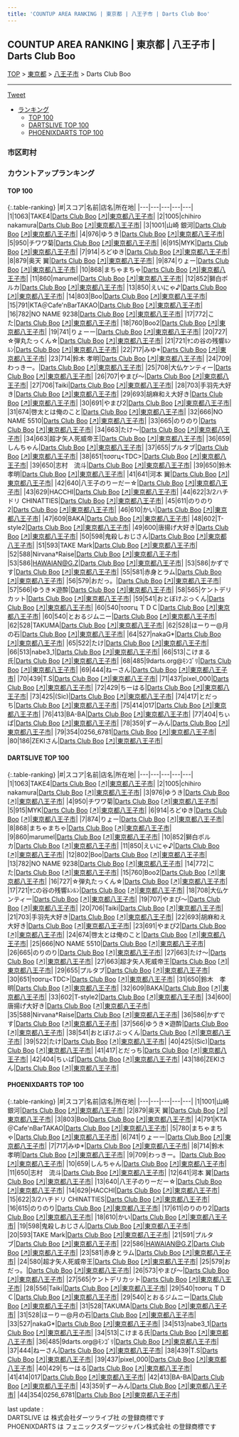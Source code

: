 ```yaml
---
title: 'COUNTUP AREA RANKING | 東京都 | 八王子市 | Darts Club Boo'
---
```

## COUNTUP AREA RANKING | 東京都 | 八王子市 | Darts Club Boo

[TOP](/darts/rank/) > [東京都](/darts/rank/東京都/) > [八王子市](/darts/rank/東京都/八王子市/) > Darts Club Boo

___

<a href="https://twitter.com/share?ref_src=twsrc%5Etfw" data-text="COUNTUP AREA RANKING | 東京都八王子市Darts Club Boo" class="twitter-share-button" data-hashtags="DARTSLIVE,PHOENIXDARTS,darts,ダーツ" data-show-count="false">Tweet</a>

* [ランキング](#カウントアップランキング)
    * [TOP 100](#top-100)
    * [DARTSLIVE TOP 100](#dartslive-top-100)
    * [PHOENIXDARTS TOP 100](#phoenixdarts-top-100)

### 市区町村

<ul>

</ul>

### カウントアップランキング

#### TOP 100



{:.table-ranking}
|#|スコア|名前|店名|所在地|
|---|---|---|---|---|
|1|1063|<span class="rank-name-dl">TAKE4</span>|<a href="/darts/rank/shops/1cddfd6c1892a90b774c926eb736cb5a.html">Darts Club Boo</a> <a href="https://search.dartslive.com/jp/shop/1cddfd6c1892a90b774c926eb736cb5a">[↗]</a>|<a href="/darts/rank/東京都/八王子市">東京都八王子市</a>|
|2|1005|<span class="rank-name-dl">chihiro nakamura</span>|<a href="/darts/rank/shops/1cddfd6c1892a90b774c926eb736cb5a.html">Darts Club Boo</a> <a href="https://search.dartslive.com/jp/shop/1cddfd6c1892a90b774c926eb736cb5a">[↗]</a>|<a href="/darts/rank/東京都/八王子市">東京都八王子市</a>|
|3|1001|<span class="rank-name-pd">山崎 銀河</span>|<a href="/darts/rank/shops/94196.html">Darts Club Boo</a> <a href="https://vs.phoenixdarts.com/jp/shop/shopDetailInfo/s_94196?s_seq=94196">[↗]</a>|<a href="/darts/rank/東京都/八王子市">東京都八王子市</a>|
|4|976|<span class="rank-name-dl">ゆうき</span>|<a href="/darts/rank/shops/1cddfd6c1892a90b774c926eb736cb5a.html">Darts Club Boo</a> <a href="https://search.dartslive.com/jp/shop/1cddfd6c1892a90b774c926eb736cb5a">[↗]</a>|<a href="/darts/rank/東京都/八王子市">東京都八王子市</a>|
|5|950|<span class="rank-name-dl">チワワ菊</span>|<a href="/darts/rank/shops/1cddfd6c1892a90b774c926eb736cb5a.html">Darts Club Boo</a> <a href="https://search.dartslive.com/jp/shop/1cddfd6c1892a90b774c926eb736cb5a">[↗]</a>|<a href="/darts/rank/東京都/八王子市">東京都八王子市</a>|
|6|915|<span class="rank-name-dl">MYK</span>|<a href="/darts/rank/shops/1cddfd6c1892a90b774c926eb736cb5a.html">Darts Club Boo</a> <a href="https://search.dartslive.com/jp/shop/1cddfd6c1892a90b774c926eb736cb5a">[↗]</a>|<a href="/darts/rank/東京都/八王子市">東京都八王子市</a>|
|7|914|<span class="rank-name-dl">ろどゆき</span>|<a href="/darts/rank/shops/1cddfd6c1892a90b774c926eb736cb5a.html">Darts Club Boo</a> <a href="https://search.dartslive.com/jp/shop/1cddfd6c1892a90b774c926eb736cb5a">[↗]</a>|<a href="/darts/rank/東京都/八王子市">東京都八王子市</a>|
|8|879|<span class="rank-name-pd"><span class="pro-icon-pd"></span>奥天 翼</span>|<a href="/darts/rank/shops/94196.html">Darts Club Boo</a> <a href="https://vs.phoenixdarts.com/jp/shop/shopDetailInfo/s_94196?s_seq=94196">[↗]</a>|<a href="/darts/rank/東京都/八王子市">東京都八王子市</a>|
|9|874|<span class="rank-name-dl">りょー</span>|<a href="/darts/rank/shops/1cddfd6c1892a90b774c926eb736cb5a.html">Darts Club Boo</a> <a href="https://search.dartslive.com/jp/shop/1cddfd6c1892a90b774c926eb736cb5a">[↗]</a>|<a href="/darts/rank/東京都/八王子市">東京都八王子市</a>|
|10|868|<span class="rank-name-dl">まちゃまちゃ</span>|<a href="/darts/rank/shops/1cddfd6c1892a90b774c926eb736cb5a.html">Darts Club Boo</a> <a href="https://search.dartslive.com/jp/shop/1cddfd6c1892a90b774c926eb736cb5a">[↗]</a>|<a href="/darts/rank/東京都/八王子市">東京都八王子市</a>|
|11|860|<span class="rank-name-dl">marumel</span>|<a href="/darts/rank/shops/1cddfd6c1892a90b774c926eb736cb5a.html">Darts Club Boo</a> <a href="https://search.dartslive.com/jp/shop/1cddfd6c1892a90b774c926eb736cb5a">[↗]</a>|<a href="/darts/rank/東京都/八王子市">東京都八王子市</a>|
|12|852|<span class="rank-name-dl">獅白ポルカ</span>|<a href="/darts/rank/shops/1cddfd6c1892a90b774c926eb736cb5a.html">Darts Club Boo</a> <a href="https://search.dartslive.com/jp/shop/1cddfd6c1892a90b774c926eb736cb5a">[↗]</a>|<a href="/darts/rank/東京都/八王子市">東京都八王子市</a>|
|13|850|<span class="rank-name-dl">えいにゃ♪</span>|<a href="/darts/rank/shops/1cddfd6c1892a90b774c926eb736cb5a.html">Darts Club Boo</a> <a href="https://search.dartslive.com/jp/shop/1cddfd6c1892a90b774c926eb736cb5a">[↗]</a>|<a href="/darts/rank/東京都/八王子市">東京都八王子市</a>|
|14|803|<span class="rank-name-pd">Boo</span>|<a href="/darts/rank/shops/94196.html">Darts Club Boo</a> <a href="https://vs.phoenixdarts.com/jp/shop/shopDetailInfo/s_94196?s_seq=94196">[↗]</a>|<a href="/darts/rank/東京都/八王子市">東京都八王子市</a>|
|15|791|<span class="rank-name-pd">KTA＠Cafe&#x27;nBarTAKAO</span>|<a href="/darts/rank/shops/94196.html">Darts Club Boo</a> <a href="https://vs.phoenixdarts.com/jp/shop/shopDetailInfo/s_94196?s_seq=94196">[↗]</a>|<a href="/darts/rank/東京都/八王子市">東京都八王子市</a>|
|16|782|<span class="rank-name-dl">NO NAME 9238</span>|<a href="/darts/rank/shops/1cddfd6c1892a90b774c926eb736cb5a.html">Darts Club Boo</a> <a href="https://search.dartslive.com/jp/shop/1cddfd6c1892a90b774c926eb736cb5a">[↗]</a>|<a href="/darts/rank/東京都/八王子市">東京都八王子市</a>|
|17|772|<span class="rank-name-dl">こた</span>|<a href="/darts/rank/shops/1cddfd6c1892a90b774c926eb736cb5a.html">Darts Club Boo</a> <a href="https://search.dartslive.com/jp/shop/1cddfd6c1892a90b774c926eb736cb5a">[↗]</a>|<a href="/darts/rank/東京都/八王子市">東京都八王子市</a>|
|18|760|<span class="rank-name-dl">Boo2</span>|<a href="/darts/rank/shops/1cddfd6c1892a90b774c926eb736cb5a.html">Darts Club Boo</a> <a href="https://search.dartslive.com/jp/shop/1cddfd6c1892a90b774c926eb736cb5a">[↗]</a>|<a href="/darts/rank/東京都/八王子市">東京都八王子市</a>|
|19|741|<span class="rank-name-pd">りょーー</span>|<a href="/darts/rank/shops/94196.html">Darts Club Boo</a> <a href="https://vs.phoenixdarts.com/jp/shop/shopDetailInfo/s_94196?s_seq=94196">[↗]</a>|<a href="/darts/rank/東京都/八王子市">東京都八王子市</a>|
|20|727|<span class="rank-name-dl">☆弾丸たっくん☆</span>|<a href="/darts/rank/shops/1cddfd6c1892a90b774c926eb736cb5a.html">Darts Club Boo</a> <a href="https://search.dartslive.com/jp/shop/1cddfd6c1892a90b774c926eb736cb5a">[↗]</a>|<a href="/darts/rank/東京都/八王子市">東京都八王子市</a>|
|21|721|<span class="rank-name-dl">ﾔﾆの谷の残響ﾙﾝﾙﾝ</span>|<a href="/darts/rank/shops/1cddfd6c1892a90b774c926eb736cb5a.html">Darts Club Boo</a> <a href="https://search.dartslive.com/jp/shop/1cddfd6c1892a90b774c926eb736cb5a">[↗]</a>|<a href="/darts/rank/東京都/八王子市">東京都八王子市</a>|
|22|717|<span class="rank-name-pd">みゆ*</span>|<a href="/darts/rank/shops/94196.html">Darts Club Boo</a> <a href="https://vs.phoenixdarts.com/jp/shop/shopDetailInfo/s_94196?s_seq=94196">[↗]</a>|<a href="/darts/rank/東京都/八王子市">東京都八王子市</a>|
|23|714|<span class="rank-name-pd">鈴木 孝明</span>|<a href="/darts/rank/shops/94196.html">Darts Club Boo</a> <a href="https://vs.phoenixdarts.com/jp/shop/shopDetailInfo/s_94196?s_seq=94196">[↗]</a>|<a href="/darts/rank/東京都/八王子市">東京都八王子市</a>|
|24|709|<span class="rank-name-pd">わっきー。</span>|<a href="/darts/rank/shops/94196.html">Darts Club Boo</a> <a href="https://vs.phoenixdarts.com/jp/shop/shopDetailInfo/s_94196?s_seq=94196">[↗]</a>|<a href="/darts/rank/東京都/八王子市">東京都八王子市</a>|
|25|708|<span class="rank-name-dl">大仏ケンティー</span>|<a href="/darts/rank/shops/1cddfd6c1892a90b774c926eb736cb5a.html">Darts Club Boo</a> <a href="https://search.dartslive.com/jp/shop/1cddfd6c1892a90b774c926eb736cb5a">[↗]</a>|<a href="/darts/rank/東京都/八王子市">東京都八王子市</a>|
|26|707|<span class="rank-name-dl">やまぴ〜</span>|<a href="/darts/rank/shops/1cddfd6c1892a90b774c926eb736cb5a.html">Darts Club Boo</a> <a href="https://search.dartslive.com/jp/shop/1cddfd6c1892a90b774c926eb736cb5a">[↗]</a>|<a href="/darts/rank/東京都/八王子市">東京都八王子市</a>|
|27|706|<span class="rank-name-dl">Taiki</span>|<a href="/darts/rank/shops/1cddfd6c1892a90b774c926eb736cb5a.html">Darts Club Boo</a> <a href="https://search.dartslive.com/jp/shop/1cddfd6c1892a90b774c926eb736cb5a">[↗]</a>|<a href="/darts/rank/東京都/八王子市">東京都八王子市</a>|
|28|703|<span class="rank-name-dl">手羽先大好き</span>|<a href="/darts/rank/shops/1cddfd6c1892a90b774c926eb736cb5a.html">Darts Club Boo</a> <a href="https://search.dartslive.com/jp/shop/1cddfd6c1892a90b774c926eb736cb5a">[↗]</a>|<a href="/darts/rank/東京都/八王子市">東京都八王子市</a>|
|29|693|<span class="rank-name-dl">胡麻和え大好き</span>|<a href="/darts/rank/shops/1cddfd6c1892a90b774c926eb736cb5a.html">Darts Club Boo</a> <a href="https://search.dartslive.com/jp/shop/1cddfd6c1892a90b774c926eb736cb5a">[↗]</a>|<a href="/darts/rank/東京都/八王子市">東京都八王子市</a>|
|30|691|<span class="rank-name-dl">やまぴ2</span>|<a href="/darts/rank/shops/1cddfd6c1892a90b774c926eb736cb5a.html">Darts Club Boo</a> <a href="https://search.dartslive.com/jp/shop/1cddfd6c1892a90b774c926eb736cb5a">[↗]</a>|<a href="/darts/rank/東京都/八王子市">東京都八王子市</a>|
|31|674|<span class="rank-name-dl">啓太とは俺のこと</span>|<a href="/darts/rank/shops/1cddfd6c1892a90b774c926eb736cb5a.html">Darts Club Boo</a> <a href="https://search.dartslive.com/jp/shop/1cddfd6c1892a90b774c926eb736cb5a">[↗]</a>|<a href="/darts/rank/東京都/八王子市">東京都八王子市</a>|
|32|666|<span class="rank-name-dl">NO NAME 5510</span>|<a href="/darts/rank/shops/1cddfd6c1892a90b774c926eb736cb5a.html">Darts Club Boo</a> <a href="https://search.dartslive.com/jp/shop/1cddfd6c1892a90b774c926eb736cb5a">[↗]</a>|<a href="/darts/rank/東京都/八王子市">東京都八王子市</a>|
|33|665|<span class="rank-name-dl">のりのり</span>|<a href="/darts/rank/shops/1cddfd6c1892a90b774c926eb736cb5a.html">Darts Club Boo</a> <a href="https://search.dartslive.com/jp/shop/1cddfd6c1892a90b774c926eb736cb5a">[↗]</a>|<a href="/darts/rank/東京都/八王子市">東京都八王子市</a>|
|34|663|<span class="rank-name-dl">たけ〜</span>|<a href="/darts/rank/shops/1cddfd6c1892a90b774c926eb736cb5a.html">Darts Club Boo</a> <a href="https://search.dartslive.com/jp/shop/1cddfd6c1892a90b774c926eb736cb5a">[↗]</a>|<a href="/darts/rank/東京都/八王子市">東京都八王子市</a>|
|34|663|<span class="rank-name-dl">超才矢人死威帝王</span>|<a href="/darts/rank/shops/1cddfd6c1892a90b774c926eb736cb5a.html">Darts Club Boo</a> <a href="https://search.dartslive.com/jp/shop/1cddfd6c1892a90b774c926eb736cb5a">[↗]</a>|<a href="/darts/rank/東京都/八王子市">東京都八王子市</a>|
|36|659|<span class="rank-name-pd">しんちゃん</span>|<a href="/darts/rank/shops/94196.html">Darts Club Boo</a> <a href="https://vs.phoenixdarts.com/jp/shop/shopDetailInfo/s_94196?s_seq=94196">[↗]</a>|<a href="/darts/rank/東京都/八王子市">東京都八王子市</a>|
|37|655|<span class="rank-name-dl">プルタブ</span>|<a href="/darts/rank/shops/1cddfd6c1892a90b774c926eb736cb5a.html">Darts Club Boo</a> <a href="https://search.dartslive.com/jp/shop/1cddfd6c1892a90b774c926eb736cb5a">[↗]</a>|<a href="/darts/rank/東京都/八王子市">東京都八王子市</a>|
|38|651|<span class="rank-name-dl">τσσгц&lt;TDC&gt;</span>|<a href="/darts/rank/shops/1cddfd6c1892a90b774c926eb736cb5a.html">Darts Club Boo</a> <a href="https://search.dartslive.com/jp/shop/1cddfd6c1892a90b774c926eb736cb5a">[↗]</a>|<a href="/darts/rank/東京都/八王子市">東京都八王子市</a>|
|39|650|<span class="rank-name-pd">志村　流斗</span>|<a href="/darts/rank/shops/94196.html">Darts Club Boo</a> <a href="https://vs.phoenixdarts.com/jp/shop/shopDetailInfo/s_94196?s_seq=94196">[↗]</a>|<a href="/darts/rank/東京都/八王子市">東京都八王子市</a>|
|39|650|<span class="rank-name-dl">鈴木　孝明</span>|<a href="/darts/rank/shops/1cddfd6c1892a90b774c926eb736cb5a.html">Darts Club Boo</a> <a href="https://search.dartslive.com/jp/shop/1cddfd6c1892a90b774c926eb736cb5a">[↗]</a>|<a href="/darts/rank/東京都/八王子市">東京都八王子市</a>|
|41|641|<span class="rank-name-pd"><span class="pro-icon-pd"></span>河本 翼</span>|<a href="/darts/rank/shops/94196.html">Darts Club Boo</a> <a href="https://vs.phoenixdarts.com/jp/shop/shopDetailInfo/s_94196?s_seq=94196">[↗]</a>|<a href="/darts/rank/東京都/八王子市">東京都八王子市</a>|
|42|640|<span class="rank-name-pd">八王子のりーだー☆</span>|<a href="/darts/rank/shops/94196.html">Darts Club Boo</a> <a href="https://vs.phoenixdarts.com/jp/shop/shopDetailInfo/s_94196?s_seq=94196">[↗]</a>|<a href="/darts/rank/東京都/八王子市">東京都八王子市</a>|
|43|629|<span class="rank-name-pd">HACCHI</span>|<a href="/darts/rank/shops/94196.html">Darts Club Boo</a> <a href="https://vs.phoenixdarts.com/jp/shop/shopDetailInfo/s_94196?s_seq=94196">[↗]</a>|<a href="/darts/rank/東京都/八王子市">東京都八王子市</a>|
|44|622|<span class="rank-name-pd">3/2ハチドリ CHINATTIES</span>|<a href="/darts/rank/shops/94196.html">Darts Club Boo</a> <a href="https://vs.phoenixdarts.com/jp/shop/shopDetailInfo/s_94196?s_seq=94196">[↗]</a>|<a href="/darts/rank/東京都/八王子市">東京都八王子市</a>|
|45|611|<span class="rank-name-pd">のりのり2</span>|<a href="/darts/rank/shops/94196.html">Darts Club Boo</a> <a href="https://vs.phoenixdarts.com/jp/shop/shopDetailInfo/s_94196?s_seq=94196">[↗]</a>|<a href="/darts/rank/東京都/八王子市">東京都八王子市</a>|
|46|610|<span class="rank-name-pd">かい</span>|<a href="/darts/rank/shops/94196.html">Darts Club Boo</a> <a href="https://vs.phoenixdarts.com/jp/shop/shopDetailInfo/s_94196?s_seq=94196">[↗]</a>|<a href="/darts/rank/東京都/八王子市">東京都八王子市</a>|
|47|609|<span class="rank-name-dl">BAKA</span>|<a href="/darts/rank/shops/1cddfd6c1892a90b774c926eb736cb5a.html">Darts Club Boo</a> <a href="https://search.dartslive.com/jp/shop/1cddfd6c1892a90b774c926eb736cb5a">[↗]</a>|<a href="/darts/rank/東京都/八王子市">東京都八王子市</a>|
|48|602|<span class="rank-name-dl">T-style2</span>|<a href="/darts/rank/shops/1cddfd6c1892a90b774c926eb736cb5a.html">Darts Club Boo</a> <a href="https://search.dartslive.com/jp/shop/1cddfd6c1892a90b774c926eb736cb5a">[↗]</a>|<a href="/darts/rank/東京都/八王子市">東京都八王子市</a>|
|49|600|<span class="rank-name-dl">唐揚げ大好き</span>|<a href="/darts/rank/shops/1cddfd6c1892a90b774c926eb736cb5a.html">Darts Club Boo</a> <a href="https://search.dartslive.com/jp/shop/1cddfd6c1892a90b774c926eb736cb5a">[↗]</a>|<a href="/darts/rank/東京都/八王子市">東京都八王子市</a>|
|50|598|<span class="rank-name-pd">鬼殺しおじさん</span>|<a href="/darts/rank/shops/94196.html">Darts Club Boo</a> <a href="https://vs.phoenixdarts.com/jp/shop/shopDetailInfo/s_94196?s_seq=94196">[↗]</a>|<a href="/darts/rank/東京都/八王子市">東京都八王子市</a>|
|51|593|<span class="rank-name-pd">TAKE Mark</span>|<a href="/darts/rank/shops/94196.html">Darts Club Boo</a> <a href="https://vs.phoenixdarts.com/jp/shop/shopDetailInfo/s_94196?s_seq=94196">[↗]</a>|<a href="/darts/rank/東京都/八王子市">東京都八王子市</a>|
|52|588|<span class="rank-name-dl">Nirvana†Raise</span>|<a href="/darts/rank/shops/1cddfd6c1892a90b774c926eb736cb5a.html">Darts Club Boo</a> <a href="https://search.dartslive.com/jp/shop/1cddfd6c1892a90b774c926eb736cb5a">[↗]</a>|<a href="/darts/rank/東京都/八王子市">東京都八王子市</a>|
|53|586|<span class="rank-name-pd">HAWAIAN@G.Z</span>|<a href="/darts/rank/shops/94196.html">Darts Club Boo</a> <a href="https://vs.phoenixdarts.com/jp/shop/shopDetailInfo/s_94196?s_seq=94196">[↗]</a>|<a href="/darts/rank/東京都/八王子市">東京都八王子市</a>|
|53|586|<span class="rank-name-dl">かずです</span>|<a href="/darts/rank/shops/1cddfd6c1892a90b774c926eb736cb5a.html">Darts Club Boo</a> <a href="https://search.dartslive.com/jp/shop/1cddfd6c1892a90b774c926eb736cb5a">[↗]</a>|<a href="/darts/rank/東京都/八王子市">東京都八王子市</a>|
|55|581|<span class="rank-name-pd">赤身とラム</span>|<a href="/darts/rank/shops/94196.html">Darts Club Boo</a> <a href="https://vs.phoenixdarts.com/jp/shop/shopDetailInfo/s_94196?s_seq=94196">[↗]</a>|<a href="/darts/rank/東京都/八王子市">東京都八王子市</a>|
|56|579|<span class="rank-name-pd">おだっ。</span>|<a href="/darts/rank/shops/94196.html">Darts Club Boo</a> <a href="https://vs.phoenixdarts.com/jp/shop/shopDetailInfo/s_94196?s_seq=94196">[↗]</a>|<a href="/darts/rank/東京都/八王子市">東京都八王子市</a>|
|57|566|<span class="rank-name-dl">ゆうき✕遊酔</span>|<a href="/darts/rank/shops/1cddfd6c1892a90b774c926eb736cb5a.html">Darts Club Boo</a> <a href="https://search.dartslive.com/jp/shop/1cddfd6c1892a90b774c926eb736cb5a">[↗]</a>|<a href="/darts/rank/東京都/八王子市">東京都八王子市</a>|
|58|565|<span class="rank-name-pd">ケントデリカット</span>|<a href="/darts/rank/shops/94196.html">Darts Club Boo</a> <a href="https://vs.phoenixdarts.com/jp/shop/shopDetailInfo/s_94196?s_seq=94196">[↗]</a>|<a href="/darts/rank/東京都/八王子市">東京都八王子市</a>|
|59|541|<span class="rank-name-dl">おとぼけぶっくん</span>|<a href="/darts/rank/shops/1cddfd6c1892a90b774c926eb736cb5a.html">Darts Club Boo</a> <a href="https://search.dartslive.com/jp/shop/1cddfd6c1892a90b774c926eb736cb5a">[↗]</a>|<a href="/darts/rank/東京都/八王子市">東京都八王子市</a>|
|60|540|<span class="rank-name-pd">τσσгц ＴＤＣ</span>|<a href="/darts/rank/shops/94196.html">Darts Club Boo</a> <a href="https://vs.phoenixdarts.com/jp/shop/shopDetailInfo/s_94196?s_seq=94196">[↗]</a>|<a href="/darts/rank/東京都/八王子市">東京都八王子市</a>|
|60|540|<span class="rank-name-pd">とおるジムニー</span>|<a href="/darts/rank/shops/94196.html">Darts Club Boo</a> <a href="https://vs.phoenixdarts.com/jp/shop/shopDetailInfo/s_94196?s_seq=94196">[↗]</a>|<a href="/darts/rank/東京都/八王子市">東京都八王子市</a>|
|62|528|<span class="rank-name-pd">TAKUMA</span>|<a href="/darts/rank/shops/94196.html">Darts Club Boo</a> <a href="https://vs.phoenixdarts.com/jp/shop/shopDetailInfo/s_94196?s_seq=94196">[↗]</a>|<a href="/darts/rank/東京都/八王子市">東京都八王子市</a>|
|62|528|<span class="rank-name-pd">ほーりー@月の石</span>|<a href="/darts/rank/shops/94196.html">Darts Club Boo</a> <a href="https://vs.phoenixdarts.com/jp/shop/shopDetailInfo/s_94196?s_seq=94196">[↗]</a>|<a href="/darts/rank/東京都/八王子市">東京都八王子市</a>|
|64|527|<span class="rank-name-pd">nakaG*</span>|<a href="/darts/rank/shops/94196.html">Darts Club Boo</a> <a href="https://vs.phoenixdarts.com/jp/shop/shopDetailInfo/s_94196?s_seq=94196">[↗]</a>|<a href="/darts/rank/東京都/八王子市">東京都八王子市</a>|
|65|522|<span class="rank-name-dl">たけ</span>|<a href="/darts/rank/shops/1cddfd6c1892a90b774c926eb736cb5a.html">Darts Club Boo</a> <a href="https://search.dartslive.com/jp/shop/1cddfd6c1892a90b774c926eb736cb5a">[↗]</a>|<a href="/darts/rank/東京都/八王子市">東京都八王子市</a>|
|66|513|<span class="rank-name-pd">nabe3_1</span>|<a href="/darts/rank/shops/94196.html">Darts Club Boo</a> <a href="https://vs.phoenixdarts.com/jp/shop/shopDetailInfo/s_94196?s_seq=94196">[↗]</a>|<a href="/darts/rank/東京都/八王子市">東京都八王子市</a>|
|66|513|<span class="rank-name-pd">こけまる氏</span>|<a href="/darts/rank/shops/94196.html">Darts Club Boo</a> <a href="https://vs.phoenixdarts.com/jp/shop/shopDetailInfo/s_94196?s_seq=94196">[↗]</a>|<a href="/darts/rank/東京都/八王子市">東京都八王子市</a>|
|68|485|<span class="rank-name-pd">9darts.org@ﾓﾝｺﾞﾘ</span>|<a href="/darts/rank/shops/94196.html">Darts Club Boo</a> <a href="https://vs.phoenixdarts.com/jp/shop/shopDetailInfo/s_94196?s_seq=94196">[↗]</a>|<a href="/darts/rank/東京都/八王子市">東京都八王子市</a>|
|69|444|<span class="rank-name-pd">ねーさん</span>|<a href="/darts/rank/shops/94196.html">Darts Club Boo</a> <a href="https://vs.phoenixdarts.com/jp/shop/shopDetailInfo/s_94196?s_seq=94196">[↗]</a>|<a href="/darts/rank/東京都/八王子市">東京都八王子市</a>|
|70|439|<span class="rank-name-pd">T.S</span>|<a href="/darts/rank/shops/94196.html">Darts Club Boo</a> <a href="https://vs.phoenixdarts.com/jp/shop/shopDetailInfo/s_94196?s_seq=94196">[↗]</a>|<a href="/darts/rank/東京都/八王子市">東京都八王子市</a>|
|71|437|<span class="rank-name-pd">pixel_000</span>|<a href="/darts/rank/shops/94196.html">Darts Club Boo</a> <a href="https://vs.phoenixdarts.com/jp/shop/shopDetailInfo/s_94196?s_seq=94196">[↗]</a>|<a href="/darts/rank/東京都/八王子市">東京都八王子市</a>|
|72|429|<span class="rank-name-pd">ちーはる</span>|<a href="/darts/rank/shops/94196.html">Darts Club Boo</a> <a href="https://vs.phoenixdarts.com/jp/shop/shopDetailInfo/s_94196?s_seq=94196">[↗]</a>|<a href="/darts/rank/東京都/八王子市">東京都八王子市</a>|
|73|425|<span class="rank-name-dl">(Sic)</span>|<a href="/darts/rank/shops/1cddfd6c1892a90b774c926eb736cb5a.html">Darts Club Boo</a> <a href="https://search.dartslive.com/jp/shop/1cddfd6c1892a90b774c926eb736cb5a">[↗]</a>|<a href="/darts/rank/東京都/八王子市">東京都八王子市</a>|
|74|417|<span class="rank-name-dl">とだっち</span>|<a href="/darts/rank/shops/1cddfd6c1892a90b774c926eb736cb5a.html">Darts Club Boo</a> <a href="https://search.dartslive.com/jp/shop/1cddfd6c1892a90b774c926eb736cb5a">[↗]</a>|<a href="/darts/rank/東京都/八王子市">東京都八王子市</a>|
|75|414|<span class="rank-name-pd">017</span>|<a href="/darts/rank/shops/94196.html">Darts Club Boo</a> <a href="https://vs.phoenixdarts.com/jp/shop/shopDetailInfo/s_94196?s_seq=94196">[↗]</a>|<a href="/darts/rank/東京都/八王子市">東京都八王子市</a>|
|76|413|<span class="rank-name-pd">BA-BA</span>|<a href="/darts/rank/shops/94196.html">Darts Club Boo</a> <a href="https://vs.phoenixdarts.com/jp/shop/shopDetailInfo/s_94196?s_seq=94196">[↗]</a>|<a href="/darts/rank/東京都/八王子市">東京都八王子市</a>|
|77|404|<span class="rank-name-dl">ちぃぱ</span>|<a href="/darts/rank/shops/1cddfd6c1892a90b774c926eb736cb5a.html">Darts Club Boo</a> <a href="https://search.dartslive.com/jp/shop/1cddfd6c1892a90b774c926eb736cb5a">[↗]</a>|<a href="/darts/rank/東京都/八王子市">東京都八王子市</a>|
|78|359|<span class="rank-name-pd">ずーみん</span>|<a href="/darts/rank/shops/94196.html">Darts Club Boo</a> <a href="https://vs.phoenixdarts.com/jp/shop/shopDetailInfo/s_94196?s_seq=94196">[↗]</a>|<a href="/darts/rank/東京都/八王子市">東京都八王子市</a>|
|79|354|<span class="rank-name-pd">0256_6781</span>|<a href="/darts/rank/shops/94196.html">Darts Club Boo</a> <a href="https://vs.phoenixdarts.com/jp/shop/shopDetailInfo/s_94196?s_seq=94196">[↗]</a>|<a href="/darts/rank/東京都/八王子市">東京都八王子市</a>|
|80|186|<span class="rank-name-dl">ZEKIさん</span>|<a href="/darts/rank/shops/1cddfd6c1892a90b774c926eb736cb5a.html">Darts Club Boo</a> <a href="https://search.dartslive.com/jp/shop/1cddfd6c1892a90b774c926eb736cb5a">[↗]</a>|<a href="/darts/rank/東京都/八王子市">東京都八王子市</a>|


#### DARTSLIVE TOP 100



{:.table-ranking}
|#|スコア|名前|店名|所在地|
|---|---|---|---|---|
|1|1063|<span class="rank-name-dl">TAKE4</span>|<a href="/darts/rank/shops/1cddfd6c1892a90b774c926eb736cb5a.html">Darts Club Boo</a> <a href="https://search.dartslive.com/jp/shop/1cddfd6c1892a90b774c926eb736cb5a">[↗]</a>|<a href="/darts/rank/東京都/八王子市">東京都八王子市</a>|
|2|1005|<span class="rank-name-dl">chihiro nakamura</span>|<a href="/darts/rank/shops/1cddfd6c1892a90b774c926eb736cb5a.html">Darts Club Boo</a> <a href="https://search.dartslive.com/jp/shop/1cddfd6c1892a90b774c926eb736cb5a">[↗]</a>|<a href="/darts/rank/東京都/八王子市">東京都八王子市</a>|
|3|976|<span class="rank-name-dl">ゆうき</span>|<a href="/darts/rank/shops/1cddfd6c1892a90b774c926eb736cb5a.html">Darts Club Boo</a> <a href="https://search.dartslive.com/jp/shop/1cddfd6c1892a90b774c926eb736cb5a">[↗]</a>|<a href="/darts/rank/東京都/八王子市">東京都八王子市</a>|
|4|950|<span class="rank-name-dl">チワワ菊</span>|<a href="/darts/rank/shops/1cddfd6c1892a90b774c926eb736cb5a.html">Darts Club Boo</a> <a href="https://search.dartslive.com/jp/shop/1cddfd6c1892a90b774c926eb736cb5a">[↗]</a>|<a href="/darts/rank/東京都/八王子市">東京都八王子市</a>|
|5|915|<span class="rank-name-dl">MYK</span>|<a href="/darts/rank/shops/1cddfd6c1892a90b774c926eb736cb5a.html">Darts Club Boo</a> <a href="https://search.dartslive.com/jp/shop/1cddfd6c1892a90b774c926eb736cb5a">[↗]</a>|<a href="/darts/rank/東京都/八王子市">東京都八王子市</a>|
|6|914|<span class="rank-name-dl">ろどゆき</span>|<a href="/darts/rank/shops/1cddfd6c1892a90b774c926eb736cb5a.html">Darts Club Boo</a> <a href="https://search.dartslive.com/jp/shop/1cddfd6c1892a90b774c926eb736cb5a">[↗]</a>|<a href="/darts/rank/東京都/八王子市">東京都八王子市</a>|
|7|874|<span class="rank-name-dl">りょー</span>|<a href="/darts/rank/shops/1cddfd6c1892a90b774c926eb736cb5a.html">Darts Club Boo</a> <a href="https://search.dartslive.com/jp/shop/1cddfd6c1892a90b774c926eb736cb5a">[↗]</a>|<a href="/darts/rank/東京都/八王子市">東京都八王子市</a>|
|8|868|<span class="rank-name-dl">まちゃまちゃ</span>|<a href="/darts/rank/shops/1cddfd6c1892a90b774c926eb736cb5a.html">Darts Club Boo</a> <a href="https://search.dartslive.com/jp/shop/1cddfd6c1892a90b774c926eb736cb5a">[↗]</a>|<a href="/darts/rank/東京都/八王子市">東京都八王子市</a>|
|9|860|<span class="rank-name-dl">marumel</span>|<a href="/darts/rank/shops/1cddfd6c1892a90b774c926eb736cb5a.html">Darts Club Boo</a> <a href="https://search.dartslive.com/jp/shop/1cddfd6c1892a90b774c926eb736cb5a">[↗]</a>|<a href="/darts/rank/東京都/八王子市">東京都八王子市</a>|
|10|852|<span class="rank-name-dl">獅白ポルカ</span>|<a href="/darts/rank/shops/1cddfd6c1892a90b774c926eb736cb5a.html">Darts Club Boo</a> <a href="https://search.dartslive.com/jp/shop/1cddfd6c1892a90b774c926eb736cb5a">[↗]</a>|<a href="/darts/rank/東京都/八王子市">東京都八王子市</a>|
|11|850|<span class="rank-name-dl">えいにゃ♪</span>|<a href="/darts/rank/shops/1cddfd6c1892a90b774c926eb736cb5a.html">Darts Club Boo</a> <a href="https://search.dartslive.com/jp/shop/1cddfd6c1892a90b774c926eb736cb5a">[↗]</a>|<a href="/darts/rank/東京都/八王子市">東京都八王子市</a>|
|12|802|<span class="rank-name-dl">Boo</span>|<a href="/darts/rank/shops/1cddfd6c1892a90b774c926eb736cb5a.html">Darts Club Boo</a> <a href="https://search.dartslive.com/jp/shop/1cddfd6c1892a90b774c926eb736cb5a">[↗]</a>|<a href="/darts/rank/東京都/八王子市">東京都八王子市</a>|
|13|782|<span class="rank-name-dl">NO NAME 9238</span>|<a href="/darts/rank/shops/1cddfd6c1892a90b774c926eb736cb5a.html">Darts Club Boo</a> <a href="https://search.dartslive.com/jp/shop/1cddfd6c1892a90b774c926eb736cb5a">[↗]</a>|<a href="/darts/rank/東京都/八王子市">東京都八王子市</a>|
|14|772|<span class="rank-name-dl">こた</span>|<a href="/darts/rank/shops/1cddfd6c1892a90b774c926eb736cb5a.html">Darts Club Boo</a> <a href="https://search.dartslive.com/jp/shop/1cddfd6c1892a90b774c926eb736cb5a">[↗]</a>|<a href="/darts/rank/東京都/八王子市">東京都八王子市</a>|
|15|760|<span class="rank-name-dl">Boo2</span>|<a href="/darts/rank/shops/1cddfd6c1892a90b774c926eb736cb5a.html">Darts Club Boo</a> <a href="https://search.dartslive.com/jp/shop/1cddfd6c1892a90b774c926eb736cb5a">[↗]</a>|<a href="/darts/rank/東京都/八王子市">東京都八王子市</a>|
|16|727|<span class="rank-name-dl">☆弾丸たっくん☆</span>|<a href="/darts/rank/shops/1cddfd6c1892a90b774c926eb736cb5a.html">Darts Club Boo</a> <a href="https://search.dartslive.com/jp/shop/1cddfd6c1892a90b774c926eb736cb5a">[↗]</a>|<a href="/darts/rank/東京都/八王子市">東京都八王子市</a>|
|17|721|<span class="rank-name-dl">ﾔﾆの谷の残響ﾙﾝﾙﾝ</span>|<a href="/darts/rank/shops/1cddfd6c1892a90b774c926eb736cb5a.html">Darts Club Boo</a> <a href="https://search.dartslive.com/jp/shop/1cddfd6c1892a90b774c926eb736cb5a">[↗]</a>|<a href="/darts/rank/東京都/八王子市">東京都八王子市</a>|
|18|708|<span class="rank-name-dl">大仏ケンティー</span>|<a href="/darts/rank/shops/1cddfd6c1892a90b774c926eb736cb5a.html">Darts Club Boo</a> <a href="https://search.dartslive.com/jp/shop/1cddfd6c1892a90b774c926eb736cb5a">[↗]</a>|<a href="/darts/rank/東京都/八王子市">東京都八王子市</a>|
|19|707|<span class="rank-name-dl">やまぴ〜</span>|<a href="/darts/rank/shops/1cddfd6c1892a90b774c926eb736cb5a.html">Darts Club Boo</a> <a href="https://search.dartslive.com/jp/shop/1cddfd6c1892a90b774c926eb736cb5a">[↗]</a>|<a href="/darts/rank/東京都/八王子市">東京都八王子市</a>|
|20|706|<span class="rank-name-dl">Taiki</span>|<a href="/darts/rank/shops/1cddfd6c1892a90b774c926eb736cb5a.html">Darts Club Boo</a> <a href="https://search.dartslive.com/jp/shop/1cddfd6c1892a90b774c926eb736cb5a">[↗]</a>|<a href="/darts/rank/東京都/八王子市">東京都八王子市</a>|
|21|703|<span class="rank-name-dl">手羽先大好き</span>|<a href="/darts/rank/shops/1cddfd6c1892a90b774c926eb736cb5a.html">Darts Club Boo</a> <a href="https://search.dartslive.com/jp/shop/1cddfd6c1892a90b774c926eb736cb5a">[↗]</a>|<a href="/darts/rank/東京都/八王子市">東京都八王子市</a>|
|22|693|<span class="rank-name-dl">胡麻和え大好き</span>|<a href="/darts/rank/shops/1cddfd6c1892a90b774c926eb736cb5a.html">Darts Club Boo</a> <a href="https://search.dartslive.com/jp/shop/1cddfd6c1892a90b774c926eb736cb5a">[↗]</a>|<a href="/darts/rank/東京都/八王子市">東京都八王子市</a>|
|23|691|<span class="rank-name-dl">やまぴ2</span>|<a href="/darts/rank/shops/1cddfd6c1892a90b774c926eb736cb5a.html">Darts Club Boo</a> <a href="https://search.dartslive.com/jp/shop/1cddfd6c1892a90b774c926eb736cb5a">[↗]</a>|<a href="/darts/rank/東京都/八王子市">東京都八王子市</a>|
|24|674|<span class="rank-name-dl">啓太とは俺のこと</span>|<a href="/darts/rank/shops/1cddfd6c1892a90b774c926eb736cb5a.html">Darts Club Boo</a> <a href="https://search.dartslive.com/jp/shop/1cddfd6c1892a90b774c926eb736cb5a">[↗]</a>|<a href="/darts/rank/東京都/八王子市">東京都八王子市</a>|
|25|666|<span class="rank-name-dl">NO NAME 5510</span>|<a href="/darts/rank/shops/1cddfd6c1892a90b774c926eb736cb5a.html">Darts Club Boo</a> <a href="https://search.dartslive.com/jp/shop/1cddfd6c1892a90b774c926eb736cb5a">[↗]</a>|<a href="/darts/rank/東京都/八王子市">東京都八王子市</a>|
|26|665|<span class="rank-name-dl">のりのり</span>|<a href="/darts/rank/shops/1cddfd6c1892a90b774c926eb736cb5a.html">Darts Club Boo</a> <a href="https://search.dartslive.com/jp/shop/1cddfd6c1892a90b774c926eb736cb5a">[↗]</a>|<a href="/darts/rank/東京都/八王子市">東京都八王子市</a>|
|27|663|<span class="rank-name-dl">たけ〜</span>|<a href="/darts/rank/shops/1cddfd6c1892a90b774c926eb736cb5a.html">Darts Club Boo</a> <a href="https://search.dartslive.com/jp/shop/1cddfd6c1892a90b774c926eb736cb5a">[↗]</a>|<a href="/darts/rank/東京都/八王子市">東京都八王子市</a>|
|27|663|<span class="rank-name-dl">超才矢人死威帝王</span>|<a href="/darts/rank/shops/1cddfd6c1892a90b774c926eb736cb5a.html">Darts Club Boo</a> <a href="https://search.dartslive.com/jp/shop/1cddfd6c1892a90b774c926eb736cb5a">[↗]</a>|<a href="/darts/rank/東京都/八王子市">東京都八王子市</a>|
|29|655|<span class="rank-name-dl">プルタブ</span>|<a href="/darts/rank/shops/1cddfd6c1892a90b774c926eb736cb5a.html">Darts Club Boo</a> <a href="https://search.dartslive.com/jp/shop/1cddfd6c1892a90b774c926eb736cb5a">[↗]</a>|<a href="/darts/rank/東京都/八王子市">東京都八王子市</a>|
|30|651|<span class="rank-name-dl">τσσгц&lt;TDC&gt;</span>|<a href="/darts/rank/shops/1cddfd6c1892a90b774c926eb736cb5a.html">Darts Club Boo</a> <a href="https://search.dartslive.com/jp/shop/1cddfd6c1892a90b774c926eb736cb5a">[↗]</a>|<a href="/darts/rank/東京都/八王子市">東京都八王子市</a>|
|31|650|<span class="rank-name-dl">鈴木　孝明</span>|<a href="/darts/rank/shops/1cddfd6c1892a90b774c926eb736cb5a.html">Darts Club Boo</a> <a href="https://search.dartslive.com/jp/shop/1cddfd6c1892a90b774c926eb736cb5a">[↗]</a>|<a href="/darts/rank/東京都/八王子市">東京都八王子市</a>|
|32|609|<span class="rank-name-dl">BAKA</span>|<a href="/darts/rank/shops/1cddfd6c1892a90b774c926eb736cb5a.html">Darts Club Boo</a> <a href="https://search.dartslive.com/jp/shop/1cddfd6c1892a90b774c926eb736cb5a">[↗]</a>|<a href="/darts/rank/東京都/八王子市">東京都八王子市</a>|
|33|602|<span class="rank-name-dl">T-style2</span>|<a href="/darts/rank/shops/1cddfd6c1892a90b774c926eb736cb5a.html">Darts Club Boo</a> <a href="https://search.dartslive.com/jp/shop/1cddfd6c1892a90b774c926eb736cb5a">[↗]</a>|<a href="/darts/rank/東京都/八王子市">東京都八王子市</a>|
|34|600|<span class="rank-name-dl">唐揚げ大好き</span>|<a href="/darts/rank/shops/1cddfd6c1892a90b774c926eb736cb5a.html">Darts Club Boo</a> <a href="https://search.dartslive.com/jp/shop/1cddfd6c1892a90b774c926eb736cb5a">[↗]</a>|<a href="/darts/rank/東京都/八王子市">東京都八王子市</a>|
|35|588|<span class="rank-name-dl">Nirvana†Raise</span>|<a href="/darts/rank/shops/1cddfd6c1892a90b774c926eb736cb5a.html">Darts Club Boo</a> <a href="https://search.dartslive.com/jp/shop/1cddfd6c1892a90b774c926eb736cb5a">[↗]</a>|<a href="/darts/rank/東京都/八王子市">東京都八王子市</a>|
|36|586|<span class="rank-name-dl">かずです</span>|<a href="/darts/rank/shops/1cddfd6c1892a90b774c926eb736cb5a.html">Darts Club Boo</a> <a href="https://search.dartslive.com/jp/shop/1cddfd6c1892a90b774c926eb736cb5a">[↗]</a>|<a href="/darts/rank/東京都/八王子市">東京都八王子市</a>|
|37|566|<span class="rank-name-dl">ゆうき✕遊酔</span>|<a href="/darts/rank/shops/1cddfd6c1892a90b774c926eb736cb5a.html">Darts Club Boo</a> <a href="https://search.dartslive.com/jp/shop/1cddfd6c1892a90b774c926eb736cb5a">[↗]</a>|<a href="/darts/rank/東京都/八王子市">東京都八王子市</a>|
|38|541|<span class="rank-name-dl">おとぼけぶっくん</span>|<a href="/darts/rank/shops/1cddfd6c1892a90b774c926eb736cb5a.html">Darts Club Boo</a> <a href="https://search.dartslive.com/jp/shop/1cddfd6c1892a90b774c926eb736cb5a">[↗]</a>|<a href="/darts/rank/東京都/八王子市">東京都八王子市</a>|
|39|522|<span class="rank-name-dl">たけ</span>|<a href="/darts/rank/shops/1cddfd6c1892a90b774c926eb736cb5a.html">Darts Club Boo</a> <a href="https://search.dartslive.com/jp/shop/1cddfd6c1892a90b774c926eb736cb5a">[↗]</a>|<a href="/darts/rank/東京都/八王子市">東京都八王子市</a>|
|40|425|<span class="rank-name-dl">(Sic)</span>|<a href="/darts/rank/shops/1cddfd6c1892a90b774c926eb736cb5a.html">Darts Club Boo</a> <a href="https://search.dartslive.com/jp/shop/1cddfd6c1892a90b774c926eb736cb5a">[↗]</a>|<a href="/darts/rank/東京都/八王子市">東京都八王子市</a>|
|41|417|<span class="rank-name-dl">とだっち</span>|<a href="/darts/rank/shops/1cddfd6c1892a90b774c926eb736cb5a.html">Darts Club Boo</a> <a href="https://search.dartslive.com/jp/shop/1cddfd6c1892a90b774c926eb736cb5a">[↗]</a>|<a href="/darts/rank/東京都/八王子市">東京都八王子市</a>|
|42|404|<span class="rank-name-dl">ちぃぱ</span>|<a href="/darts/rank/shops/1cddfd6c1892a90b774c926eb736cb5a.html">Darts Club Boo</a> <a href="https://search.dartslive.com/jp/shop/1cddfd6c1892a90b774c926eb736cb5a">[↗]</a>|<a href="/darts/rank/東京都/八王子市">東京都八王子市</a>|
|43|186|<span class="rank-name-dl">ZEKIさん</span>|<a href="/darts/rank/shops/1cddfd6c1892a90b774c926eb736cb5a.html">Darts Club Boo</a> <a href="https://search.dartslive.com/jp/shop/1cddfd6c1892a90b774c926eb736cb5a">[↗]</a>|<a href="/darts/rank/東京都/八王子市">東京都八王子市</a>|


#### PHOENIXDARTS TOP 100



{:.table-ranking}
|#|スコア|名前|店名|所在地|
|---|---|---|---|---|
|1|1001|<span class="rank-name-pd">山崎 銀河</span>|<a href="/darts/rank/shops/94196.html">Darts Club Boo</a> <a href="https://vs.phoenixdarts.com/jp/shop/shopDetailInfo/s_94196?s_seq=94196">[↗]</a>|<a href="/darts/rank/東京都/八王子市">東京都八王子市</a>|
|2|879|<span class="rank-name-pd"><span class="pro-icon-pd"></span>奥天 翼</span>|<a href="/darts/rank/shops/94196.html">Darts Club Boo</a> <a href="https://vs.phoenixdarts.com/jp/shop/shopDetailInfo/s_94196?s_seq=94196">[↗]</a>|<a href="/darts/rank/東京都/八王子市">東京都八王子市</a>|
|3|803|<span class="rank-name-pd">Boo</span>|<a href="/darts/rank/shops/94196.html">Darts Club Boo</a> <a href="https://vs.phoenixdarts.com/jp/shop/shopDetailInfo/s_94196?s_seq=94196">[↗]</a>|<a href="/darts/rank/東京都/八王子市">東京都八王子市</a>|
|4|791|<span class="rank-name-pd">KTA＠Cafe&#x27;nBarTAKAO</span>|<a href="/darts/rank/shops/94196.html">Darts Club Boo</a> <a href="https://vs.phoenixdarts.com/jp/shop/shopDetailInfo/s_94196?s_seq=94196">[↗]</a>|<a href="/darts/rank/東京都/八王子市">東京都八王子市</a>|
|5|780|<span class="rank-name-pd">まちゃまちゃ</span>|<a href="/darts/rank/shops/94196.html">Darts Club Boo</a> <a href="https://vs.phoenixdarts.com/jp/shop/shopDetailInfo/s_94196?s_seq=94196">[↗]</a>|<a href="/darts/rank/東京都/八王子市">東京都八王子市</a>|
|6|741|<span class="rank-name-pd">りょーー</span>|<a href="/darts/rank/shops/94196.html">Darts Club Boo</a> <a href="https://vs.phoenixdarts.com/jp/shop/shopDetailInfo/s_94196?s_seq=94196">[↗]</a>|<a href="/darts/rank/東京都/八王子市">東京都八王子市</a>|
|7|717|<span class="rank-name-pd">みゆ*</span>|<a href="/darts/rank/shops/94196.html">Darts Club Boo</a> <a href="https://vs.phoenixdarts.com/jp/shop/shopDetailInfo/s_94196?s_seq=94196">[↗]</a>|<a href="/darts/rank/東京都/八王子市">東京都八王子市</a>|
|8|714|<span class="rank-name-pd">鈴木 孝明</span>|<a href="/darts/rank/shops/94196.html">Darts Club Boo</a> <a href="https://vs.phoenixdarts.com/jp/shop/shopDetailInfo/s_94196?s_seq=94196">[↗]</a>|<a href="/darts/rank/東京都/八王子市">東京都八王子市</a>|
|9|709|<span class="rank-name-pd">わっきー。</span>|<a href="/darts/rank/shops/94196.html">Darts Club Boo</a> <a href="https://vs.phoenixdarts.com/jp/shop/shopDetailInfo/s_94196?s_seq=94196">[↗]</a>|<a href="/darts/rank/東京都/八王子市">東京都八王子市</a>|
|10|659|<span class="rank-name-pd">しんちゃん</span>|<a href="/darts/rank/shops/94196.html">Darts Club Boo</a> <a href="https://vs.phoenixdarts.com/jp/shop/shopDetailInfo/s_94196?s_seq=94196">[↗]</a>|<a href="/darts/rank/東京都/八王子市">東京都八王子市</a>|
|11|650|<span class="rank-name-pd">志村　流斗</span>|<a href="/darts/rank/shops/94196.html">Darts Club Boo</a> <a href="https://vs.phoenixdarts.com/jp/shop/shopDetailInfo/s_94196?s_seq=94196">[↗]</a>|<a href="/darts/rank/東京都/八王子市">東京都八王子市</a>|
|12|641|<span class="rank-name-pd"><span class="pro-icon-pd"></span>河本 翼</span>|<a href="/darts/rank/shops/94196.html">Darts Club Boo</a> <a href="https://vs.phoenixdarts.com/jp/shop/shopDetailInfo/s_94196?s_seq=94196">[↗]</a>|<a href="/darts/rank/東京都/八王子市">東京都八王子市</a>|
|13|640|<span class="rank-name-pd">八王子のりーだー☆</span>|<a href="/darts/rank/shops/94196.html">Darts Club Boo</a> <a href="https://vs.phoenixdarts.com/jp/shop/shopDetailInfo/s_94196?s_seq=94196">[↗]</a>|<a href="/darts/rank/東京都/八王子市">東京都八王子市</a>|
|14|629|<span class="rank-name-pd">HACCHI</span>|<a href="/darts/rank/shops/94196.html">Darts Club Boo</a> <a href="https://vs.phoenixdarts.com/jp/shop/shopDetailInfo/s_94196?s_seq=94196">[↗]</a>|<a href="/darts/rank/東京都/八王子市">東京都八王子市</a>|
|15|622|<span class="rank-name-pd">3/2ハチドリ CHINATTIES</span>|<a href="/darts/rank/shops/94196.html">Darts Club Boo</a> <a href="https://vs.phoenixdarts.com/jp/shop/shopDetailInfo/s_94196?s_seq=94196">[↗]</a>|<a href="/darts/rank/東京都/八王子市">東京都八王子市</a>|
|16|615|<span class="rank-name-pd">のりのり</span>|<a href="/darts/rank/shops/94196.html">Darts Club Boo</a> <a href="https://vs.phoenixdarts.com/jp/shop/shopDetailInfo/s_94196?s_seq=94196">[↗]</a>|<a href="/darts/rank/東京都/八王子市">東京都八王子市</a>|
|17|611|<span class="rank-name-pd">のりのり2</span>|<a href="/darts/rank/shops/94196.html">Darts Club Boo</a> <a href="https://vs.phoenixdarts.com/jp/shop/shopDetailInfo/s_94196?s_seq=94196">[↗]</a>|<a href="/darts/rank/東京都/八王子市">東京都八王子市</a>|
|18|610|<span class="rank-name-pd">かい</span>|<a href="/darts/rank/shops/94196.html">Darts Club Boo</a> <a href="https://vs.phoenixdarts.com/jp/shop/shopDetailInfo/s_94196?s_seq=94196">[↗]</a>|<a href="/darts/rank/東京都/八王子市">東京都八王子市</a>|
|19|598|<span class="rank-name-pd">鬼殺しおじさん</span>|<a href="/darts/rank/shops/94196.html">Darts Club Boo</a> <a href="https://vs.phoenixdarts.com/jp/shop/shopDetailInfo/s_94196?s_seq=94196">[↗]</a>|<a href="/darts/rank/東京都/八王子市">東京都八王子市</a>|
|20|593|<span class="rank-name-pd">TAKE Mark</span>|<a href="/darts/rank/shops/94196.html">Darts Club Boo</a> <a href="https://vs.phoenixdarts.com/jp/shop/shopDetailInfo/s_94196?s_seq=94196">[↗]</a>|<a href="/darts/rank/東京都/八王子市">東京都八王子市</a>|
|21|591|<span class="rank-name-pd">プルタブ</span>|<a href="/darts/rank/shops/94196.html">Darts Club Boo</a> <a href="https://vs.phoenixdarts.com/jp/shop/shopDetailInfo/s_94196?s_seq=94196">[↗]</a>|<a href="/darts/rank/東京都/八王子市">東京都八王子市</a>|
|22|586|<span class="rank-name-pd">HAWAIAN@G.Z</span>|<a href="/darts/rank/shops/94196.html">Darts Club Boo</a> <a href="https://vs.phoenixdarts.com/jp/shop/shopDetailInfo/s_94196?s_seq=94196">[↗]</a>|<a href="/darts/rank/東京都/八王子市">東京都八王子市</a>|
|23|581|<span class="rank-name-pd">赤身とラム</span>|<a href="/darts/rank/shops/94196.html">Darts Club Boo</a> <a href="https://vs.phoenixdarts.com/jp/shop/shopDetailInfo/s_94196?s_seq=94196">[↗]</a>|<a href="/darts/rank/東京都/八王子市">東京都八王子市</a>|
|24|580|<span class="rank-name-dl">超才矢人死威帝王</span>|<a href="/darts/rank/shops/1cddfd6c1892a90b774c926eb736cb5a.html">Darts Club Boo</a> <a href="https://search.dartslive.com/jp/shop/1cddfd6c1892a90b774c926eb736cb5a">[↗]</a>|<a href="/darts/rank/東京都/八王子市">東京都八王子市</a>|
|25|579|<span class="rank-name-pd">おだっ。</span>|<a href="/darts/rank/shops/94196.html">Darts Club Boo</a> <a href="https://vs.phoenixdarts.com/jp/shop/shopDetailInfo/s_94196?s_seq=94196">[↗]</a>|<a href="/darts/rank/東京都/八王子市">東京都八王子市</a>|
|26|573|<span class="rank-name-pd">やまぴ〜</span>|<a href="/darts/rank/shops/94196.html">Darts Club Boo</a> <a href="https://vs.phoenixdarts.com/jp/shop/shopDetailInfo/s_94196?s_seq=94196">[↗]</a>|<a href="/darts/rank/東京都/八王子市">東京都八王子市</a>|
|27|565|<span class="rank-name-pd">ケントデリカット</span>|<a href="/darts/rank/shops/94196.html">Darts Club Boo</a> <a href="https://vs.phoenixdarts.com/jp/shop/shopDetailInfo/s_94196?s_seq=94196">[↗]</a>|<a href="/darts/rank/東京都/八王子市">東京都八王子市</a>|
|28|556|<span class="rank-name-pd">Taiki</span>|<a href="/darts/rank/shops/94196.html">Darts Club Boo</a> <a href="https://vs.phoenixdarts.com/jp/shop/shopDetailInfo/s_94196?s_seq=94196">[↗]</a>|<a href="/darts/rank/東京都/八王子市">東京都八王子市</a>|
|29|540|<span class="rank-name-pd">τσσгц ＴＤＣ</span>|<a href="/darts/rank/shops/94196.html">Darts Club Boo</a> <a href="https://vs.phoenixdarts.com/jp/shop/shopDetailInfo/s_94196?s_seq=94196">[↗]</a>|<a href="/darts/rank/東京都/八王子市">東京都八王子市</a>|
|29|540|<span class="rank-name-pd">とおるジムニー</span>|<a href="/darts/rank/shops/94196.html">Darts Club Boo</a> <a href="https://vs.phoenixdarts.com/jp/shop/shopDetailInfo/s_94196?s_seq=94196">[↗]</a>|<a href="/darts/rank/東京都/八王子市">東京都八王子市</a>|
|31|528|<span class="rank-name-pd">TAKUMA</span>|<a href="/darts/rank/shops/94196.html">Darts Club Boo</a> <a href="https://vs.phoenixdarts.com/jp/shop/shopDetailInfo/s_94196?s_seq=94196">[↗]</a>|<a href="/darts/rank/東京都/八王子市">東京都八王子市</a>|
|31|528|<span class="rank-name-pd">ほーりー@月の石</span>|<a href="/darts/rank/shops/94196.html">Darts Club Boo</a> <a href="https://vs.phoenixdarts.com/jp/shop/shopDetailInfo/s_94196?s_seq=94196">[↗]</a>|<a href="/darts/rank/東京都/八王子市">東京都八王子市</a>|
|33|527|<span class="rank-name-pd">nakaG*</span>|<a href="/darts/rank/shops/94196.html">Darts Club Boo</a> <a href="https://vs.phoenixdarts.com/jp/shop/shopDetailInfo/s_94196?s_seq=94196">[↗]</a>|<a href="/darts/rank/東京都/八王子市">東京都八王子市</a>|
|34|513|<span class="rank-name-pd">nabe3_1</span>|<a href="/darts/rank/shops/94196.html">Darts Club Boo</a> <a href="https://vs.phoenixdarts.com/jp/shop/shopDetailInfo/s_94196?s_seq=94196">[↗]</a>|<a href="/darts/rank/東京都/八王子市">東京都八王子市</a>|
|34|513|<span class="rank-name-pd">こけまる氏</span>|<a href="/darts/rank/shops/94196.html">Darts Club Boo</a> <a href="https://vs.phoenixdarts.com/jp/shop/shopDetailInfo/s_94196?s_seq=94196">[↗]</a>|<a href="/darts/rank/東京都/八王子市">東京都八王子市</a>|
|36|485|<span class="rank-name-pd">9darts.org@ﾓﾝｺﾞﾘ</span>|<a href="/darts/rank/shops/94196.html">Darts Club Boo</a> <a href="https://vs.phoenixdarts.com/jp/shop/shopDetailInfo/s_94196?s_seq=94196">[↗]</a>|<a href="/darts/rank/東京都/八王子市">東京都八王子市</a>|
|37|444|<span class="rank-name-pd">ねーさん</span>|<a href="/darts/rank/shops/94196.html">Darts Club Boo</a> <a href="https://vs.phoenixdarts.com/jp/shop/shopDetailInfo/s_94196?s_seq=94196">[↗]</a>|<a href="/darts/rank/東京都/八王子市">東京都八王子市</a>|
|38|439|<span class="rank-name-pd">T.S</span>|<a href="/darts/rank/shops/94196.html">Darts Club Boo</a> <a href="https://vs.phoenixdarts.com/jp/shop/shopDetailInfo/s_94196?s_seq=94196">[↗]</a>|<a href="/darts/rank/東京都/八王子市">東京都八王子市</a>|
|39|437|<span class="rank-name-pd">pixel_000</span>|<a href="/darts/rank/shops/94196.html">Darts Club Boo</a> <a href="https://vs.phoenixdarts.com/jp/shop/shopDetailInfo/s_94196?s_seq=94196">[↗]</a>|<a href="/darts/rank/東京都/八王子市">東京都八王子市</a>|
|40|429|<span class="rank-name-pd">ちーはる</span>|<a href="/darts/rank/shops/94196.html">Darts Club Boo</a> <a href="https://vs.phoenixdarts.com/jp/shop/shopDetailInfo/s_94196?s_seq=94196">[↗]</a>|<a href="/darts/rank/東京都/八王子市">東京都八王子市</a>|
|41|414|<span class="rank-name-pd">017</span>|<a href="/darts/rank/shops/94196.html">Darts Club Boo</a> <a href="https://vs.phoenixdarts.com/jp/shop/shopDetailInfo/s_94196?s_seq=94196">[↗]</a>|<a href="/darts/rank/東京都/八王子市">東京都八王子市</a>|
|42|413|<span class="rank-name-pd">BA-BA</span>|<a href="/darts/rank/shops/94196.html">Darts Club Boo</a> <a href="https://vs.phoenixdarts.com/jp/shop/shopDetailInfo/s_94196?s_seq=94196">[↗]</a>|<a href="/darts/rank/東京都/八王子市">東京都八王子市</a>|
|43|359|<span class="rank-name-pd">ずーみん</span>|<a href="/darts/rank/shops/94196.html">Darts Club Boo</a> <a href="https://vs.phoenixdarts.com/jp/shop/shopDetailInfo/s_94196?s_seq=94196">[↗]</a>|<a href="/darts/rank/東京都/八王子市">東京都八王子市</a>|
|44|354|<span class="rank-name-pd">0256_6781</span>|<a href="/darts/rank/shops/94196.html">Darts Club Boo</a> <a href="https://vs.phoenixdarts.com/jp/shop/shopDetailInfo/s_94196?s_seq=94196">[↗]</a>|<a href="/darts/rank/東京都/八王子市">東京都八王子市</a>|


<div class="footer border-top border-gray-light mt-5 pt-3 text-right text-gray">
    last update : <span style="font-weight: italic" id="foot_last_modified"></span><br />
    DARTSLIVE は 株式会社ダーツライブ社 の登録商標です<br />
    PHOENIXDARTS は フェニックスダーツジャパン株式会社 の登録商標です<br />
</div>

<script src="https://cdnjs.cloudflare.com/ajax/libs/jquery.tablesorter/2.31.3/js/jquery.tablesorter.min.js" integrity="sha512-qzgd5cYSZcosqpzpn7zF2ZId8f/8CHmFKZ8j7mU4OUXTNRd5g+ZHBPsgKEwoqxCtdQvExE5LprwwPAgoicguNg==" crossorigin="anonymous" referrerpolicy="no-referrer"></script>
<link rel="stylesheet" href="https://cdnjs.cloudflare.com/ajax/libs/jquery.tablesorter/2.31.3/css/theme.default.min.css" integrity="sha512-wghhOJkjQX0Lh3NSWvNKeZ0ZpNn+SPVXX1Qyc9OCaogADktxrBiBdKGDoqVUOyhStvMBmJQ8ZdMHiR3wuEq8+w==" crossorigin="anonymous" referrerpolicy="no-referrer" />
<script>
$(function() {
    $(".table-ranking").tablesorter({sortList:[[0, 0]]});
    $("#foot_last_modified").text(formatDate(new Date(document.lastModified), 'yyyy-MM-dd HH:mm:ss'));
});
</script>

<script async src="https://platform.twitter.com/widgets.js" charset="utf-8"></script>